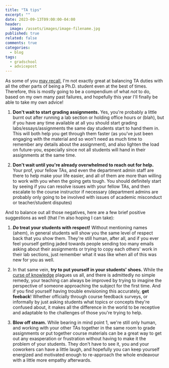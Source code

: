 ```yaml
---
title: "TA tips"
excerpt: ""
date: 2023-09-13T09:00:00-04:00
header:
  image: /assets/images/image-filename.jpg
published: true
related: false
comments: true
categories:
  - blog
tags:
  - gradschool
  - advicepost
---
```


As some of you [may recall](https://cgallinger.github.io/blog/intersectional-introspection), I'm not exactly great at balancing TA duties with all the other parts of being a Ph.D. student even at the best of times. Therefore, this is mostly going to be a compendium of what _not_ to do, based on my own many past failures, and hopefully this year I'll finally be able to take my own advice!

1. **Don't wait to start grading assignments.** Yes, you're probably a little burnt out after running a lab section or holding office hours or (blah), but if you have any time available at all you should start grading labs/essays/assignments the same day students start to hand them in. This will both help you get through them faster (as you've just been engaging with the material and so won't need as much time to remember any details about the assignment), and also lighten the load on future-you, especially since not all students will hand in their assignments at the same time.

2. **Don't wait until you're already overwhelmed to reach out for help.** Your prof, your fellow TAs, and even the department admin staff are there to help make your life easier, and all of them are more than willing to work with you when the going gets tough. You should definitely start by seeing if you can resolve issues with your fellow TAs, and then escalate to the course instructor if necessary (department admins are probably only going to be involved with issues of academic misconduct or teacher/student disputes)

And to balance out all those negatives, here are a few brief positive suggestions as well (that I'm also hoping I can take):

1. **_Do_ treat your students with respect!** Without mentioning names (ahem), in general students will show you the same level of respect back that you show them. They're still human, after all, and if you ever feel yourself getting jaded towards people sending too many emails asking about their assignments or trying to copy each others' work in their lab sections, just remember what it was like when all of this was new for you as well.

2. In that same vein, **try to put yourself in your students' shoes.** While the [curse of knowledge](https://en.wikipedia.org/wiki/Curse_of_knowledge) plagues us all, and there is admittedly no simple remedy, your teaching can always be improved by trying to imagine the perspective of someone approaching the subject for the first time. And if you find yourself having trouble envisioning this accurately, **get feeback**! Whether officially through course feedback surveys, or informally by just asking students what topics or concepts they're confused about, it makes all the difference in the world to be receptive and adaptable to the challenges of those you're trying to help.

3. **Blow off steam.** While bearing in mind point 1, we're still only human, and working with your other TAs together in the same room to grade assignments or put together course materials can be a great way to get out any exasperation or frustration without having to make it the problem of your students. They don't have to see it, you and your coworkers can have a little laugh, and hopefully you can keep yourself energized and motivated enough to re-approach the whole endeavour with a little more empathy afterwards.


